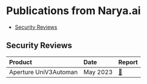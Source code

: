# Publications from Narya.ai
* [Security Reviews](#security-reviews)

## Security Reviews
| Product | Date | Report |
| :-- | :-- | :-- |
| Aperture UniV3Automan | May 2023 | [📄](./Aperture%20UniV3Automan%20Report.pdf) |
